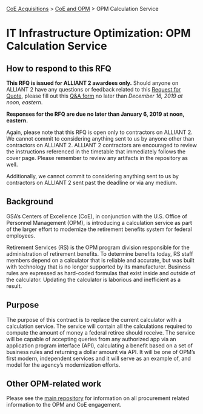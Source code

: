 [CoE Acquisitions](https://github.com/GSA/coe-acquisitions) > [CoE and OPM](https://github.com/GSA/coe-opm-acquisitions) > OPM Calculation Service

# IT Infrastructure Optimization: OPM Calculation Service

## How to respond to this RFQ

**This RFQ is issued for ALLIANT 2 awardees only.** Should anyone on ALLIANT 2 have any questions or feedback related to this [Request for Quote](https://github.com/GSA/coe-opm-calculation-service/blob/master/RFQ-OPM-Calc-Replacement.pdf), please fill out this [Q&A form](https://docs.google.com/forms/d/e/1FAIpQLSe0JiUpSgkHsIAImIshW_FRDSh_tSO--8tWde1GlXwCOGLb_Q/viewform) no later than *December 16, 2019 at noon, eastern*.

**Responses for the RFQ are due no later than January 6, 2019 at noon, eastern.**

Again, please note that this RFQ is open only to contractors on ALLIANT 2. We cannot commit to considering anything sent to us by anyone other than contractors on ALLIANT 2. ALLIANT 2 contractors are encouraged to review the instructions referenced in the timetable that immediately follows the cover page. Please remember to review any artifacts in the repository as well. 

Additionally, we cannot commit to considering anything sent to us by contractors on ALLIANT 2 sent past the deadline or via any medium. 

## Background

GSA’s Centers of Excellence (CoE), in conjunction with the U.S. Office of Personnel Management (OPM), is introducing a calculation service as part of the larger effort to modernize the retirement benefits system for federal employees.

Retirement Services (RS) is the OPM program division responsible for the administration of retirement benefits. To determine benefits today, RS staff members depend on a calculator that is reliable and accurate, but was built with technology that is no longer supported by its manufacturer. Business rules are expressed as hard-coded formulas that exist inside and outside of the calculator. Updating the calculator is laborious and inefficient as a result.

## Purpose

The purpose of this contract is to replace the current calculator with a calculation service. The service will contain all the calculations required to compute the amount of money a federal retiree should receive. The service will be capable of accepting queries from any authorized app via an application program interface (API), calculating a benefit based on a set of business rules and returning a dollar amount via API. It will be one of OPM’s first modern, independent services and it will serve as an example of, and model for the agency’s modernization efforts.

## Other OPM-related work
Please see the [main repository](https://github.com/GSA/coe-opm-acquisitions/) for information on all procurement related information to the OPM and CoE engagement.
